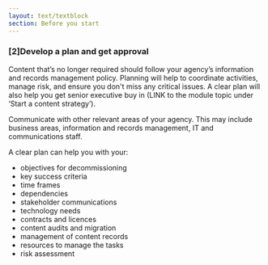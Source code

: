 ```yaml
---
layout: text/textblock
section: Before you start
---
```

### [2]Develop a plan and get approval
Content that’s no longer required should follow your agency’s information and records management policy. Planning will help to coordinate activities, manage risk, and ensure you don't miss any critical issues. A clear plan will also help you get senior executive buy in (LINK to the module topic under ‘Start a content strategy’).

Communicate with other relevant areas of your agency. This may include business areas, information and records management, IT and communications staff. 

A clear plan can help you with your:
- objectives for decommissioning
- key success criteria
- time frames
- dependencies
- stakeholder communications
- technology needs
- contracts and licences
- content audits and migration
- management of content records
- resources to manage the tasks
- risk assessment